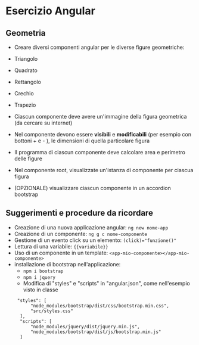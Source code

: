 # Esercizio Angular

## Geometria

- Creare diversi componenti angular per le diverse figure geometriche:
 - Triangolo
 - Quadrato
 - Rettangolo
 - Crechio
 - Trapezio

- Ciascun componente deve avere un'immagine della figura geometrica (da cercare su internet)
- Nel componente devono essere __visibili__ e __modificabili__ (per esempio con bottoni + e - ), le dimensioni di quella particolare figura
- Il programma di ciascun componente deve calcolare area e perimetro delle figure

- Nel componente root, visualizzate un'istanza di componente per ciascua figura
- (OPZIONALE) visualizzare ciascun componente in un accordion bootstrap


## Suggerimenti e procedure da ricordare

- Creazione di una nuova applicazione angular: ```ng new nome-app```
- Creazione di un componente: ```ng g c nome-componente```
- Gestione di un evento click su un elemento: ```(click)="funzione()"```
- Lettura di una variabile: ```{{variabile}}```
- Uso di un componente in un template: ```<app-mio-componente></app-mio-componente>```
- installazione di bootstrap nell'applicazione:
  - ```npm i bootstrap```
  - ```npm i jquery```
  - Modifica di "styles" e "scripts" in "angular.json", come nell'esempio visto in classe
  ```
   "styles": [
        "node_modules/bootstrap/dist/css/bootstrap.min.css",
        "src/styles.css"
    ],
    "scripts": [
        "node_modules/jquery/dist/jquery.min.js",
        "node_modules/bootstrap/dist/js/bootstrap.min.js"
    ]
    ```
